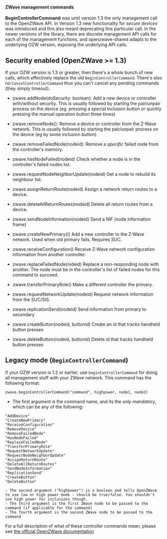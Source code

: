 #### ZWave management commands

**BeginControllerCommand** was until version 1.3 the only management call to the
OpenZWave API. In Version 1.3 new functionality for *secure devices* was introduced
and this also meant deprecating this particular call. In the newer versions of
the library, there are discrete management API calls for each of the management
functions, and openzwave-shared adapts to the underlying OZW version, exposing
the underlying API calls.

## Security enabled (OpenZWave >= 1.3)
If your OZW version is 1.3 or greater, then there's a whole bunch of new calls,
which effectively replace the old `BeginControllerCommand`. There's also no
`CancelControllerCommand` thus you can't cancel any pending commands (they simply
  timeout).

-  zwave.addNode(doSecurity: boolean):
  Add a new device or controller with/without security. This is usually followed
  by starting the pair/unpair process on the device (eg. pressing a special
  inclusion button or quickly pressing the manual operation button three times)

-  zwave.removeNode():
  Remove a device or controller from the Z-Wave network. This is usually followed
  by starting the pair/unpair process on the device (eg by some inclusion button)

-  zwave.removeFailedNode(nodeid):
  Remove a *specific* failed node from the controller's memory.

-  zwave.hasNodeFailed(nodeid)
  Check whether a node is in the controller's failed nodes list.

-  zwave.requestNodeNeighborUpdate(nodeid)
  Get a node to rebuild its neighbour list.

-  zwave.assignReturnRoute(nodeid)
  Assign a network return routes to a device.

-  zwave.deleteAllReturnRoutes(nodeid)
  Delete all return routes from a device.

-  zwave.sendNodeInformation(nodeid)
  Send a NIF (node information frame)

-  zwave.createNewPrimary())
  Add a new controller to the Z-Wave network. Used when old primary fails. Requires SUC.

-  zwave.receiveConfiguration()
    Receive Z-Wave network configuration information from another controller.

-  zwave.replaceFailedNode(nideid)
  Replace a non-responding node with another. The node must be in the controller's list of failed nodes for this command to succeed.

-  zwave.transferPrimaryRole()
  Make a different controller the primary.

-  zwave.requestNetworkUpdate(nodeid)
  Request network information from the SUC/SIS.

-  zwave.replicationSend(nodeid)
  Send information from primary to secondary

-  zwave.createButton(nodeid, buttonid)
  Create an id that tracks handheld button presses

-  zwave.deleteButton(nodeid, buttonid)
  Delete id that tracks handheld button presses



## Legacy mode (`BeginControllerCommand`)
If your OZW version is 1.2 or earlier, use `beginControllerCommand` for doing
all management stuff with your ZWave network. This command has the following format:

`zwave.beginControllerCommand("command", highpower, node1, node2)`

  - The first argument is the command name, and its the *only mandatory*, which can be any of the following:

```
"AddDevice"
"CreateNewPrimary"
"ReceiveConfiguration"
"RemoveDevice"
"RemoveFailedNode"
"HasNodeFailed"
"ReplaceFailedNode"
"TransferPrimaryRole"
"RequestNetworkUpdate"
"RequestNodeNeighborUpdate"
"AssignReturnRoute"
"DeleteAllReturnRoutes"
"SendNodeInformation"
"ReplicationSend"
"CreateButton"
"DeleteButton"
```

    - The second argument ("highpower") is a boolean and tells OpenZWave to use low or high power mode - should be true/false. You shouldn't use high power for inclusions though.
    - The third argument is the first ZWave node to be passed to the command (if applicable for the command)
    - The fourth argument is the second ZWave node to be passed to the command

For a full description of what of these controller commands mean, please see
[the official OpenZWave documentation](http://www.openzwave.com/dev/classOpenZWave_1_1Driver.html#ac1a7f80c64bd9e5147be468b7b5a40d9)
